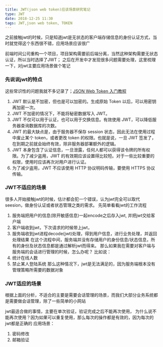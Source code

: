 ```yaml
---
title: JWT(json web token)应该场景研究笔记
type: JWT
date: 2018-12-25 11:30
tags: JWT,json web token, TOKEN
---
```

之前接触jwt的时候，只是知道jwt是无状态的客户端存储信息的身份认证方式，当时就觉得这个东西很不错，应用场景应该很广

前端时间公司重构一个项目，项目架构需要前后端分离，当然这种架构需要无状态认证，所以当时选择了JWT；
之后在开发中才发现很多问题需要处理，这里梳理一下，对jwt主要应用场景做个笔记


### 先说说jwt的特点
这些常识性的问题我就不多记录了；[JSON Web Token 入门教程](http://www.ruanyifeng.com/blog/2018/07/json_web_token-tutorial.html)
1. JWT 默认是不加密，但也是可以加密的。生成原始 Token 以后，可以用密钥再加密一次。
2. JWT 不加密的情况下，不能将秘密数据写入 JWT。
3. JWT 不仅可以用于认证，也可以用于交换信息。有效使用 JWT，可以降低服务器查询数据库的次数。
4. JWT 的最大缺点是，由于服务器不保存 session 状态，因此无法在使用过程中废止某个 token，或者更改 token 的权限。也就是说，一旦 JWT 签发了，在到期之前就会始终有效，除非服务器部署额外的逻辑。
5. JWT 本身包含了认证信息，一旦泄露，任何人都可以获得该令牌的所有权限。为了减少盗用，JWT 的有效期应该设置得比较短。对于一些比较重要的权限，使用时应该再次对用户进行认证。
6. 为了减少盗用，JWT 不应该使用 HTTP 协议明码传输，要使用 HTTPS 协议传输。


### JWT不适应的场景
很多人开始接触jwt的时候，估计都会犯一个错误，认为jwt完全可以取代seesion，做身份认证或者状态管理之类的需求。
先简单看看jwt的工作流程
1. 服务端把用户的信息(除开敏感信息)一起encode之后存入jwt, 并把jwt交给客户端
2. 客户端收到jwt，下次请求的时候带上jwt，
3. 服务端收到jwt进程decode(jwt)处理，得到用户信息，进行业务处理，并返回处理结果
在这个流程中间，服务端并没有存储用户的身份信息/状态信息，所有的身份及状态信息都是通过解析jwt而得来。
那么如果我在需要对客户端与服务端的会话进行管理的时候，怎么办呢？
比如说：
1. 统计在线人数
2. 禁止某人登陆系统
那么这种情况下，jwt是无法满足的，因为服务端根本没有管理策略所需要的数据对象

### JWT适应的场景
根据上面的分析，不适合的主要是需要会话管理的场景，而我们大部分业务系统都是需要做会话管理，除了一些简单的小网站

jwt最适合做的事情，主要在单次验证，验证完成之后不能再次使用，
为什么说不能再次使用？因为如果可以重复使用，那么每次的操作都是有效的，因为每次的jwt都是正确的
应用场景：
1. 密码修改
2. 邮箱验证
